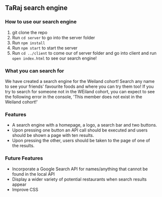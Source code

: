 ## TaRaj search engine

### How to use our search engine

1. git clone the repo
2. Run `cd server` to go into the server folder
3. Run `npm install`
4. Run `npm start` to start the server
5. Run `cd ../client` to come our of server folder and go into client and run `open index.html` to see our search engine!

### What you can search for

We have created a search engine for the Weiland cohort! Search any name to see your friends' favourite foods and where you can try them too! If you try to search for someone not in the WEiland cohort, you can expect to see the following error in the console, 'This member does not exist in the Weiland cohort!'

### Features

- A search engine with a homepage, a logo, a search bar and two buttons.
- Upon pressing one button an API call should be executed and users should be shown a page with ten results.
- Upon pressing the other, users should be taken to the page of one of the results.

### Future Features

- Incorporate a Google Search API for names/anything that cannot be found in the local API
- Display a wider variety of potential restaurants when search results appear
- Improve CSS

